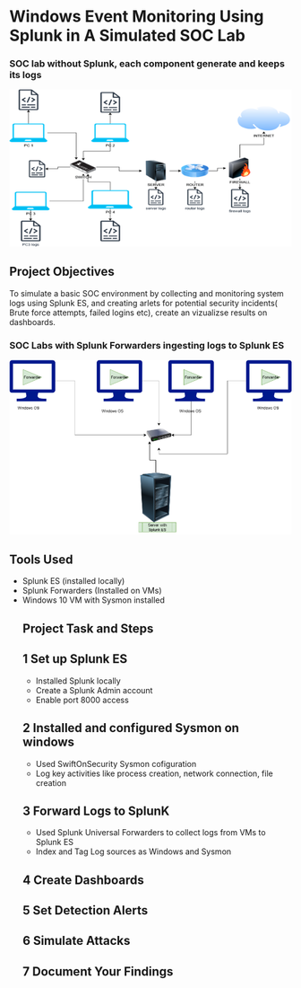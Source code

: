 # Windows Event Monitoring Using Splunk in A Simulated SOC Lab
### SOC lab without Splunk, each component generate and keeps its logs
<img src="Resources/Splunk.png" alt="Lab image">

## Project Objectives
To simulate a basic SOC environment by collecting and monitoring system logs using Splunk ES, and creating arlets for potential security incidents( Brute force attempts, failed logins etc), create an vizualizse results on dashboards.
### SOC Labs with Splunk Forwarders ingesting logs to Splunk ES
<img src="Resources/Forwarders.png" alt="lab image with forwarders"> 

## Tools Used
- Splunk ES (installed locally)
- Splunk Forwarders (Installed on VMs)
- Windows 10 VM with Sysmon installed
  ## Project Task and Steps
  ## 1 Set up Splunk ES
  - Installed Splunk locally
  - Create a Splunk Admin account
  -  Enable port 8000 access
  ## 2 Installed and configured Sysmon on windows
  - Used SwiftOnSecurity Sysmon cofiguration
  - Log key activities like process creation, network connection, file creation
  ## 3  Forward Logs to SplunK
  - Used Splunk Universal Forwarders to collect logs from VMs to Splunk ES
  - Index and Tag Log sources as Windows and Sysmon
  ## 4 Create Dashboards
  ## 5 Set Detection Alerts
  ## 6 Simulate Attacks
  ## 7 Document Your Findings
  
